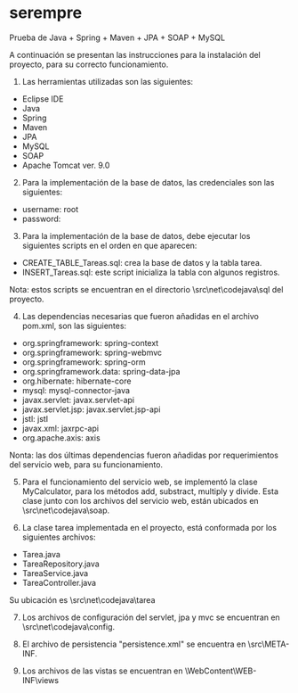 # serempre
Prueba de Java + Spring + Maven + JPA + SOAP + MySQL

A continuación se presentan las instrucciones para la instalación del proyecto, para su correcto funcionamiento.

1) Las herramientas utilizadas son las siguientes:

- Eclipse IDE
- Java
- Spring
- Maven
- JPA
- MySQL
- SOAP
- Apache Tomcat ver. 9.0

2) Para la implementación de la base de datos, las credenciales son las siguientes:

- username: root
- password: 

3) Para la implementación de la base de datos, debe ejecutar los siguientes scripts en el orden en que aparecen:

- CREATE_TABLE_Tareas.sql: crea la base de datos y la tabla tarea.
- INSERT_Tareas.sql: este script inicializa la tabla con algunos registros.

Nota: estos scripts se encuentran en el directorio \src\net\codejava\sql del proyecto.

4) Las dependencias necesarias que fueron añadidas en el archivo pom.xml, son las siguientes:

- org.springframework: spring-context
- org.springframework: spring-webmvc
- org.springframework: spring-orm
- org.springframework.data: spring-data-jpa
- org.hibernate: hibernate-core
- mysql: mysql-connector-java
- javax.servlet: javax.servlet-api
- javax.servlet.jsp: javax.servlet.jsp-api
- jstl: jstl
- javax.xml: jaxrpc-api
- org.apache.axis: axis

Nonta: las dos últimas dependencias fueron añadidas por requerimientos del servicio web, para su funcionamiento.

5) Para el funcionamiento del servicio web, se implementó la clase MyCalculator, para los métodos add, substract, multiply y divide.
Esta clase junto con los archivos del servicio web, están ubicados en \src\net\codejava\soap.

6) La clase tarea implementada en el proyecto, está conformada por los siguientes archivos:

- Tarea.java
- TareaRepository.java
- TareaService.java
- TareaController.java

Su ubicación es \src\net\codejava\tarea

7) Los archivos de configuración del servlet, jpa y mvc se encuentran en \src\net\codejava\config.

8) El archivo de persistencia "persistence.xml" se encuentra en \src\META-INF.

9) Los archivos de las vistas se encuentran en \WebContent\WEB-INF\views
